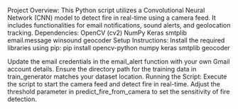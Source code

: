 Project Overview:
This Python script utilizes a Convolutional Neural Network (CNN) model to detect fire in real-time using a camera feed. It includes functionalities for email notifications, sound alerts, and geolocation tracking.
Dependencies:
OpenCV (cv2)
NumPy
Keras
smtplib
email.message
winsound
geocoder
Setup Instructions:
Install the required libraries using pip:
pip install opencv-python numpy keras smtplib geocoder

Update the email credentials in the email_alert function with your own Gmail account details.
Ensure the directory path for the training data in train_generator matches your dataset location.
Running the Script:
Execute the script to start the camera feed and detect fire in real-time.
Adjust the threshold parameter in predict_fire_from_camera to set the sensitivity of fire detection.
